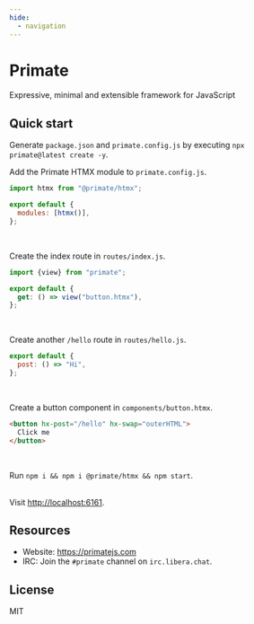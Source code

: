 ```yaml
---
hide:
  - navigation
---
```


# Primate 

Expressive, minimal and extensible framework for JavaScript

## Quick start

Generate `package.json` and `primate.config.js` by executing `npx primate@latest create -y`.

Add the Primate HTMX module to `primate.config.js`.

```js
import htmx from "@primate/htmx";

export default {
  modules: [htmx()],
};
```
<br/>

Create the index route in `routes/index.js`.

```js
import {view} from "primate";

export default {
  get: () => view("button.htmx"),
};
```
<br/>

Create another `/hello` route in `routes/hello.js`.

```js
export default {
  post: () => "Hi",
};
```
<br/>

Create a button component in `components/button.htmx`.

```html
<button hx-post="/hello" hx-swap="outerHTML">
  Click me
</button>
```
<br/>

Run `npm i && npm i @primate/htmx && npm start`.
<br/><br/>

Visit <http://localhost:6161>.

## Resources

* Website: https://primatejs.com
* IRC: Join the `#primate` channel on `irc.libera.chat`.

## License

MIT
